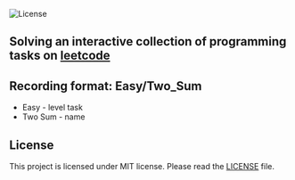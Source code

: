 ![License](https://img.shields.io/badge/License-MIT-blue.svg) 

## Solving an interactive collection of programming tasks on [leetcode](https://leetcode.com/solovev/)

## Recording format: Easy/Two_Sum 
* Easy - level task  
* Two Sum - name  

## License
This project is licensed under MIT license. Please read the [LICENSE](https://github.com/dreddsa5dies/leetcode/tree/master/LICENSE.md) file.
